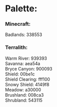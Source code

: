 # Palette:
### Minecraft:
Badlands: 338553

### Terralith:

Warm River: 939393 <br>
Savanna: aea54a <br>
Bryce Canyon: 900093 <br>
Shield: 00be1c <br> 
Shield Clearing: fff100 <br> 
Snowy Shield: 4149f8 <br>
Meadow: a30000 <br>
Brushland: 008ca3 <br>
Shrubland: 543115 <br>
